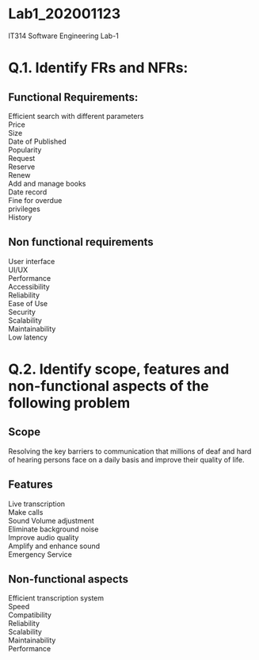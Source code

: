 # Lab1_202001123
IT314 Software Engineering Lab-1

# Q.1. Identify FRs and NFRs:
## Functional Requirements:

Efficient search with different parameters <br /> 
Price<br />
Size<br />
Date of Published<br />
Popularity<br />
Request<br /> 
Reserve<br /> 
Renew<br /> 
Add and manage books<br /> 
Date record<br /> 
Fine for overdue<br /> 
privileges<br /> 
History<br /> 

## Non functional requirements

 User interface<br />
 UI/UX<br />
 Performance<br /> 
 Accessibility<br /> 
 Reliability<br /> 
 Ease of Use<br /> 
 Security<br /> 
 Scalability<br /> 
 Maintainability<br /> 
 Low latency<br />
 
 # Q.2. Identify scope, features and non-functional aspects of the following problem
 
 ## Scope
 
 Resolving the key barriers to communication that millions of deaf and hard of hearing persons face on a daily basis and improve their quality of life.
 
 ## Features
 
Live transcription<br /> 
Make calls<br /> 
Sound Volume adjustment<br /> 
Eliminate background noise<br /> 
Improve audio quality<br /> 
Amplify and enhance sound<br /> 
Emergency Service

## Non-functional aspects

Efficient transcription system<br /> 
Speed<br />
Compatibility<br />
Reliability<br />
Scalability<br /> 
Maintainability<br /> 
Performance<br />
